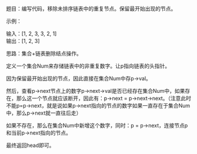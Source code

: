 题目：编写代码，移除未排序链表中的重复节点。保留最开始出现的节点。  

示例：  

 输入：[1, 2, 3, 3, 2, 1]   
 输出：[1, 2, 3]   

思路：集合+链表删除结点操作。   

定义一个集合Num来存储链表中的非重复数字。让p指向链表的头指针。

因为保留最开始出现的节点，因此直接在集合Num中存p->val。

然后，查看p->next节点上的数字p->next->val是否已经存在集合Num中，如果存在，那么这一个节点就应该断开，因此有：p->next = p->next->next。（注意此时不能p=p->next，就是说如果p->next指向的节点的数字如果一直存在于集合Num中，那么p->next就一直往后走）

如果不存在，那么在集合Num中新增这个数字，同时：p = p->next，连接节点p和当前p->next指向的节点。

最终返回head即可。